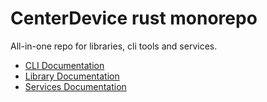 # CenterDevice rust monorepo

All-in-one repo for libraries, cli tools and services.

* [CLI Documentation](cli/README.md)
* [Library Documentation](lib/README.md)
* [Services Documentation](service/README.md)